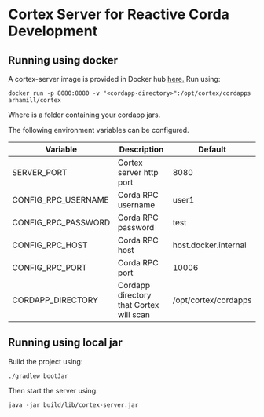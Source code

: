 # Cortex Server for Reactive Corda Development

## Running using docker

A cortex-server image is provided in Docker hub [here.](https://hub.docker.com/repository/docker/arhamill/cortex)
Run using:

```$bash
docker run -p 8080:8080 -v "<cordapp-directory>":/opt/cortex/cordapps arhamill/cortex
```

Where <cordapp-directory> is a folder containing your cordapp jars.

The following environment variables can be configured.

<table>
<thead>
<tr><th>Variable</th><th>Description</th><th>Default</th></tr>
</thead>
<tbody>
<tr><td>SERVER_PORT</td><td>Cortex server http port</td><td>8080</td></tr>
<tr><td>CONFIG_RPC_USERNAME</td><td>Corda RPC username</td><td>user1</td></tr>
<tr><td>CONFIG_RPC_PASSWORD</td><td>Corda RPC password</td><td>test</td></tr>
<tr><td>CONFIG_RPC_HOST</td><td>Corda RPC host</td><td>host.docker.internal</td></tr>
<tr><td>CONFIG_RPC_PORT</td><td>Corda RPC port</td><td>10006</td></tr>
<tr><td>CORDAPP_DIRECTORY</td><td>Cordapp directory that Cortex will scan</td><td>/opt/cortex/cordapps</td></tr>
</tbody>
</table>

## Running using local jar

Build the project using:

```$bash
./gradlew bootJar
```

Then start the server using:

```$bash
java -jar build/lib/cortex-server.jar
```
